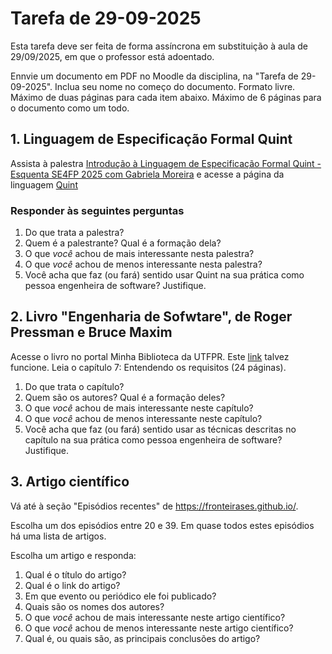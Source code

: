 # Tarefa de 29-09-2025


Esta tarefa deve ser feita de forma assíncrona em substituição à aula de 29/09/2025, em que o professor está adoentado.

Ennvie um documento em PDF no Moodle da disciplina, na "Tarefa de 29-09-2025". Inclua seu nome no começo do documento. Formato livre. Máximo de duas páginas para cada item abaixo. Máximo de 6 páginas para o documento como um todo.


## 1. Linguagem de Especificação Formal Quint 

Assista à palestra [Introdução à Linguagem de Especificação Formal Quint - Esquenta SE4FP 2025 com Gabriela Moreira](https://www.youtube.com/watch?v=vEgrEW13i7s) e acesse a página da linguagem [Quint](https://quint-lang.org/)

### Responder às seguintes perguntas

1. Do que trata a palestra?
2. Quem é a palestrante? Qual é a formação dela?
3. O que *você* achou de mais interessante nesta palestra?
4. O que *você* achou de menos interessante nesta palestra?
5. Você acha que faz (ou fará) sentido usar Quint na sua prática como pessoa engenheira de software? Justifique.

## 2. Livro "Engenharia de Sofwtare", de Roger Pressman e Bruce Maxim

Acesse o livro no portal Minha Biblioteca da UTFPR. Este [link](https://app.minhabiblioteca.com.br/reader/books/9786558040118/epubcfi/6/8%5B%3Bvnd.vst.idref%3DCreditos.xhtml%5D!/4%5BPRESSMAN_Completo-1%5D/2%5Bpage_iv%5D/2) talvez funcione. Leia o capítulo 7: Entendendo os requisitos (24 páginas).

1. Do que trata o capítulo?
2. Quem são os autores? Qual é a formação deles?
3. O que *você* achou de mais interessante neste capítulo?
4. O que *você* achou de menos interessante neste capítulo?
5. Você acha que faz (ou fará) sentido usar as técnicas descritas no capítulo na sua prática como pessoa engenheira de software? Justifique.

## 3. Artigo científico

Vá até à seção "Episódios recentes" de <https://fronteirases.github.io/>. 

Escolha um dos episódios entre 20 e 39. Em quase todos estes episódios há uma lista de artigos. 

Escolha um artigo  e responda:

1. Qual é o título do artigo?
4. Qual é o link do artigo?
2. Em que evento ou periódico ele foi publicado?
3. Quais são os nomes dos autores?
3. O que *você* achou de mais interessante neste artigo científico?
4. O que *você* achou de menos interessante neste artigo científico?
5. Qual é, ou quais são, as principais conclusões do artigo?
